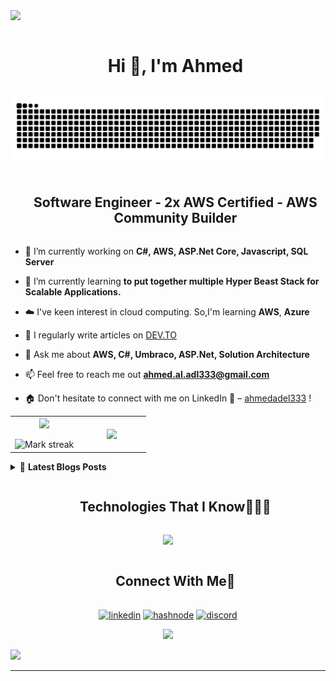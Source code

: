 <!--horizontal divider(gradiant)-->
<img src="https://user-images.githubusercontent.com/73097560/115834477-dbab4500-a447-11eb-908a-139a6edaec5c.gif">

<!--h1 without bottom border-->
<div id="user-content-toc">
  <ul align="center">
    <summary><h1 style="display: inline-block">Hi 👋, I'm Ahmed</h1></summary>
  </ul>
</div>


<!--- snake -->
<div align="center">
  <img  src="https://github.com/1999AZZAR/1999AZZAR/blob/readme/resources/img/grid-snake.svg"
       alt="snake" /></a>
</div>


<!--h2 without bottom border-->
<div id="user-content-toc">
  <ul align="center">
    <summary><h2 style="display: inline-block">Software Engineer - 2x AWS Certified - AWS Community Builder</h2></summary>
  </ul>
</div>


<!--Intro start-->
- 🔭 I’m currently working on **C#, AWS, ASP.Net Core, Javascript, SQL Server**

- 🌱 I’m currently learning **to put together multiple Hyper Beast Stack for Scalable Applications.**

- ☁️ I've keen interest in cloud computing. So,I'm learning **AWS**, **Azure**

- 📝 I regularly write articles on [DEV.TO]([**AWS**](https://dev.to/ahmedadel))

- 💬 Ask me about **AWS, C#, Umbraco, ASP.Net, Solution Architecture**

- 📫 Feel free to reach me out **ahmed.al.adl333@gmail.com**

- 🏠 Don't hesitate to connect with me on LinkedIn **👋** –  [ahmedadel333](https://www.linkedin.com/in/ahmedadel333/) !
<!--Intro end-->



<!--- stats & Trophy (start) -->
<p align="center">
  <!--- stats (start) -->
<table align="center">
<tr border="none">
<td width="50%" align="center">
  
  <img  align="center"  src="https://github-readme-stats.vercel.app/api?username=ahmed-adel3&theme=dark&show_icons=true&count_private=true" />
  <br></br>
  <img  title="🔥 Get streak stats for your profile at git.io/streak-stats" alt="Mark streak" src="https://github-readme-streak-stats.herokuapp.com/?user=ahmed-adel3&theme=dark&hide_border=false" /> 
</td>

<td width="50%" align="center">

  <img  align="center"  src="https://github-readme-stats.anuraghazra1.vercel.app/api/top-langs/?username=ahmed-adel3&theme=dark&hide_border=false&no-bg=true&no-frame=true&langs_count=10"/>
  
  </td>
</tr>
</table>

<details>
    <summary>&#128240 <b>Latest Blogs Posts</b></summary><br/>

<!-- BLOG-POST-LIST:START -->
- [Low Level Design - Logging Framework](https://dev.to/ahmedadel/low-level-design-logging-framework-n12)
- [Mountpoint for Amazon S3 is now generally available and ready for production workloads 🚀](https://dev.to/aws-builders/mountpoint-for-amazon-s3-is-now-generally-available-and-ready-for-production-workloads-1kdl)
- [AWS Multi-Region Fundamentals - WhitePaper Summary](https://dev.to/aws-builders/aws-multi-region-fundamentals-whitepaper-summary-nbg)
- [A quick overview about AWS Application Composer](https://dev.to/aws-builders/a-quick-overview-about-aws-application-composer-30h1)
- [Create your logging server for 4$ monthly !](https://dev.to/aws-builders/create-your-logging-server-for-4-monthly--fhj)
- [Create your own Image CDN using AWS CloudFormation and AWS Lamda](https://dev.to/aws-builders/create-your-own-image-cdn-using-aws-cloudformation-and-aws-lamda-2mj5)
<!-- BLOG-POST-LIST:END -->

</details>
<!--- stats (end) -->

<!--- trophy (start)
<div align=center>
  <a href="https://github.com/ryo-ma/github-profile-trophy" title="Go to Source">
      <img align="center" width=84% src="https://github-profile-trophy.vercel.app/?username=ahmed-adel3&theme=radical&row=1&column=7&margin-h=15&margin-w=5&no-bg=true" alt="TROPHY" />
    </a>
</div>
trophy (start) -->


</p>        
<!--- stats (end) -->


<!--h1 without bottom border-->
<div id="user-content-toc">
  <ul align="center">
    <summary><h2 style="display: inline-block">Technologies That I Know👨🏻‍💻</h2></summary>
  </ul>
</div>
<!--tech stack icons-->
<p align="center">
  <a href="https://skillicons.dev">
    <img src="https://skillicons.dev/icons?i=dotnet,cs,aws,azure,git,docker,visualstudio,vscode,devto,postgres,dynamodb,firebase,github,html,js,bootstrap,linux,md,mysql,postman,py,react,ts,vscode,jquery,ai&perline=14" />
  </a>
</p>


<!-- Connect with me -->
<!--h2 without bottom border-->
<div id="user-content-toc">
  <ul align="center">
    <summary><h2 style="display: inline-block">Connect With Me🤝</h2></summary>
  </ul>
</div>

<!--icons and links-->
<p align="center">
<a href="https://www.linkedin.com/in/ahmed-adel3/" target="blank"><img align="center" src="https://user-images.githubusercontent.com/88904952/234979284-68c11d7f-1acc-4f0c-ac78-044e1037d7b0.png" alt="linkedin" height="50" width="50" /></a>
<a href="https://dev.to/ahmedadel" target="blank"><img align="center" src="https://user-images.githubusercontent.com/88904952/234982196-562aea17-5532-4550-8c08-1c7cb994a541.png" alt="hashnode" height="50" width="50" /></a>
<a href="https://discordapp.com/users/957722095381540874" target="blank"><img align="center" src="https://media.dev.to/cdn-cgi/image/quality=100/https://dev-to-uploads.s3.amazonaws.com/uploads/logos/resized_logo_UQww2soKuUsjaOGNB38o.png" alt="discord" height="50" width="50" /></a>  
</p>


<!--profile visit count-->
<div align="center">
  
[![](https://visitcount.itsvg.in/api?id=ahmed-adel3&icon=3&color=6)](https://visitcount.itsvg.in)
  
</div>


<!--horizontal divider(gradiant)-->
<img src="https://user-images.githubusercontent.com/73097560/115834477-dbab4500-a447-11eb-908a-139a6edaec5c.gif">

----------------------------------------------------------------------
